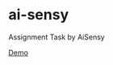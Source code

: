 # ai-sensy
 Assignment Task by AiSensy

 [Demo](https://drive.google.com/drive/folders/110vFbBSKMC8XwbGDseNZubBmxXrHHem-)
